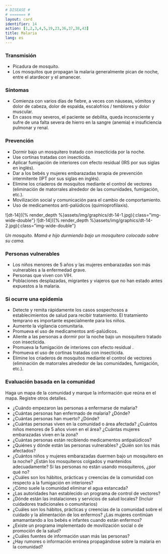 ```yaml
---
# DISEASE #
# ======= #
layout: card
identifier: 14
action: [1,2,3,4,5,19,23,36,37,38,43]
title: Malaria
lang: es
---
```


### Transmisión

- Picadura de mosquito.
- Los mosquitos que propagan la malaria generalmente pican de noche, entre el atardecer y el amanecer.

### Síntomas

- Comienza con varios días de fiebre, a veces con náuseas, vómitos y dolor de cabeza, dolor de espalda, escalofríos / temblores y dolor muscular.
- En casos muy severos, el paciente se debilita, queda inconsciente y sufre de una falta severa de hierro en la sangre (anemia) e insuficiencia pulmonar y renal.

### Prevención

- Dormir bajo un mosquitero tratado con insecticida por la noche.
- Use cortinas tratadas con insecticida.
- Aplicar fumigación de interiores con efecto residual (IRS por sus siglas en inglés).
- Dar a los bebés y mujeres embarazadas terapia de prevención intermitente (IPT por sus siglas en inglés).
- Elimine los criaderos de mosquitos mediante el control de vectores (eliminación de matorrales alrededor de las comunidades, fumigación, etc.).
- Movilización social y comunicación para el cambio de comportamiento.
- Uso de medicamentos anti-palúdicos (quimioprofilaxis).

![dt-14]({% render_depth %}assets/img/graphics/dt-14-1.jpg){:class="img-wide-double"}
![dt-14]({% render_depth %}assets/img/graphics/dt-14-2.jpg){:class="img-wide-double"}

*Un mosquito. Mamá e hijo durmiendo bajo un mosquitero colocado sobre su cama.*

### Personas vulnerables

- Los niños menores de 5 años y las mujeres embarazadas son más vulnerables a la enfermedad grave.
- Personas que viven con VIH.
- Poblaciones desplazadas, migrantes y viajeros que no han estado antes expuestos a la malaria.

### Si ocurre una epidemia

- Detecte y remita rápidamente los casos sospechosos a establecimientos de salud para recibir tratamiento. El tratamiento temprano es importante especialmente para los niños.
- Aumente la vigilancia comunitaria.
- Promueva el uso de medicamentos anti-palúdicos.
- Aliente a las personas a dormir por la noche bajo un mosquitero tratado con insecticida.
- Promueva la fumigación de interiores con efecto residual .
- Promueva el uso de cortinas tratadas con insecticida.
- Elimine los criaderos de mosquitos mediante el control de vectores (eliminación de matorrales alrededor de las comunidades, fumigación, etc.).

### Evaluación basada en la comunidad

Haga un mapa de la comunidad y marque la información que reúna en el mapa. Registre otros detalles.
- ¿Cuándo empezaron las personas a enfermarse de malaria?
- ¿Cuántas personas han enfermado de malaria? ¿Dónde?
- ¿Cuántas personas han muerto? ¿Dónde?
- ¿Cuántas personas viven en la comunidad o área afectada? ¿Cuántos niños menores de 5 años viven en el área? ¿Cuántas mujeres embarazadas viven en la zona?
- ¿Cuántas personas están recibiendo medicamentos antipalúdicos?
- ¿Quiénes y dónde están las personas vulnerables? ¿Quién son los más afectados?
- ¿Cuántos niños y mujeres embarazadas duermen bajo un mosquitero en la noche? ¿Están los mosquiteros colgados y mantenidos adecuadamente? Si las personas no están usando mosquiteros, ¿por qué no?
- ¿Cuáles son los hábitos, prácticas y creencias de la comunidad con respecto a la fumigación en interiores?
- ¿Cómo suele la comunidad eliminar el agua estancada?
- ¿Las autoridades han establecido un programa de control de vectores?
- ¿Dónde están las instalaciones y servicios de salud locales? (Incluir cuidadores tradicionales o comunitarios)
- ¿Cuáles son los hábitos, prácticas y creencias de la comunidad sobre el cuidado y la alimentación de los enfermos? ¿Las mujeres continúan amamantando a los bebés e infantes cuando están enfermos?
- ¿Existe un programa implementado de movilización social o de promoción de la salud?
- ¿Cuáles fuentes de información usan más las personas?
- ¿Hay rumores o información errónea propagándose sobre la malaria en la comunidad?
